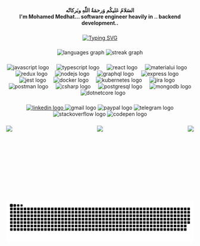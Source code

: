 <h4 align="center">السَلامُ عَليكُم وَرحمَةُ اللّهِ وبَركاتٌه<br>I'm Mohamed Medhat... software engineer heavily in .. backend development..</h4>

###

<div align="center" >
<a href="https://git.io/typing-svg"><img src="https://readme-typing-svg.demolab.com?font=Lobster&pause=1000&color=F7CD2A&center=true&vCenter=true&random=false&width=435&height=30&lines=%D9%8BWho+i+am+%3F;Software+engineer+interesting+in+backend+services;Check+my+repositories+and+enjoy++%3A)" alt="Typing SVG" /></a>
</div>

###

<div align="center">
  <img src="https://github-readme-stats.vercel.app/api/top-langs?username=mohamedmedhat&locale=en&hide_title=false&layout=compact&card_width=320&langs_count=6&theme=dracula&hide_border=false&order=2" height="150" alt="languages graph"  />
  <img src="https://streak-stats.demolab.com?user=mohamedmedhat&locale=en&mode=daily&theme=dracula&hide_border=false&border_radius=5&order=3" height="150" alt="streak graph"  />
</div>

###

<div align="center">
  <img src="https://cdn.jsdelivr.net/gh/devicons/devicon/icons/javascript/javascript-original.svg" height="40" alt="javascript logo"  />
  <img width="12" />
  <img src="https://cdn.jsdelivr.net/gh/devicons/devicon/icons/typescript/typescript-original.svg" height="40" alt="typescript logo"  />
  <img width="12" />
  <img src="https://cdn.jsdelivr.net/gh/devicons/devicon/icons/react/react-original.svg" height="40" alt="react logo"  />
  <img width="12" />
  <img src="https://cdn.jsdelivr.net/gh/devicons/devicon/icons/materialui/materialui-original.svg" height="40" alt="materialui logo"  />
  <img width="12" />
  <img src="https://cdn.simpleicons.org/redux/764ABC" height="40" alt="redux logo"  />
  <img width="12" />
  <img src="https://cdn.jsdelivr.net/gh/devicons/devicon/icons/nodejs/nodejs-original.svg" height="40" alt="nodejs logo"  />
  <img width="12" />
  <img src="https://cdn.jsdelivr.net/gh/devicons/devicon/icons/graphql/graphql-plain.svg" height="40" alt="graphql logo"  />
  <img width="12" />
  <img src="https://skillicons.dev/icons?i=express" height="40" alt="express logo"  />
  <img width="12" />
  <img src="https://cdn.jsdelivr.net/gh/devicons/devicon/icons/jest/jest-plain.svg" height="40" alt="jest logo"  />
  <img width="12" />
   <img src="https://cdn.jsdelivr.net/gh/devicons/devicon/icons/docker/docker-original.svg" height="45" alt="docker logo"  />
  <img width="12" />
  <img src="https://cdn.jsdelivr.net/gh/devicons/devicon/icons/kubernetes/kubernetes-plain.svg" height="40" alt="kubernetes logo"  />
  <img width="12" />
  <img src="https://cdn.simpleicons.org/jira/0052CC" height="40" alt="jira logo"  />
  <img width="12" />
  <img src="https://cdn.simpleicons.org/postman/FF6C37" height="40" alt="postman logo"  />
  <img width="12" />
  <img src="https://cdn.jsdelivr.net/gh/devicons/devicon/icons/csharp/csharp-original.svg" height="40" alt="csharp logo"  />
  <img width="12" />
  <img src="https://cdn.jsdelivr.net/gh/devicons/devicon/icons/postgresql/postgresql-original.svg" height="40" alt="postgresql logo"  />
  <img width="12" />
  <img src="https://cdn.jsdelivr.net/gh/devicons/devicon/icons/mongodb/mongodb-original.svg" height="40" alt="mongodb logo"  />
  <img width="12" />
  <img src="https://cdn.jsdelivr.net/gh/devicons/devicon/icons/dotnetcore/dotnetcore-original.svg" height="40" alt="dotnetcore logo"  />
</div>

###

<div align="center">
  <a href="https://www.linkedin.com/in/mohamed-medhat-8a3679231/" target="_blank">
    <img src="https://img.shields.io/static/v1?message=LinkedIn&logo=linkedin&label=&color=0077B5&logoColor=white&labelColor=&style=for-the-badge" height="25" alt="linkedin logo"  />
  </a>
  <img src="https://img.shields.io/static/v1?message=Gmail&logo=gmail&label=&color=D14836&logoColor=white&labelColor=&style=for-the-badge" height="25" alt="gmail logo"  />
  <img src="https://img.shields.io/static/v1?message=PayPal&logo=paypal&label=&color=00457C&logoColor=white&labelColor=&style=for-the-badge" height="25" alt="paypal logo"  />
  <img src="https://img.shields.io/static/v1?message=Telegram&logo=telegram&label=&color=2CA5E0&logoColor=white&labelColor=&style=for-the-badge" height="25" alt="telegram logo"  />
  <img src="https://img.shields.io/static/v1?message=Stackoverflow&logo=stackoverflow&label=&color=FE7A16&logoColor=white&labelColor=&style=for-the-badge" height="25" alt="stackoverflow logo"  />
  <img src="https://img.shields.io/static/v1?message=Codepen&logo=codepen&label=&color=000000&logoColor=white&labelColor=&style=for-the-badge" height="25" alt="codepen logo"  />
</div>

###

<img align="right" height="200" src="https://media.giphy.com/media/JIX9t2j0ZTN9S/giphy.gif"  />

###

<img align="left" height="150" src="https://media4.giphy.com/media/sYCHUnrEUVBRnmCIy8/giphy.gif?cid=ecf05e47mzt1sfskgd0s4ccz3924jjn2yyrluovn8rmi3e5x&ep=v1_gifs_search&rid=giphy.gif&ct=g"  />

###

<div align="center">
  <img height="200" src="https://jtf.org/wp-content/uploads/2017/01/burning-israeli-flag.jpg"  />
</div>

###


<p align="center">
  <img  src="https://raw.githubusercontent.com/Elanza-48/Elanza-48/main/resources/img/github-contribution-grid-snake.svg"
    alt="example" />
